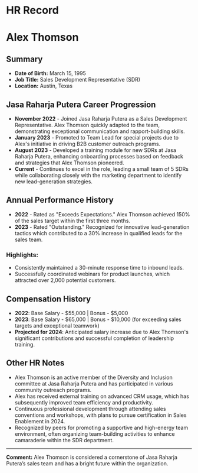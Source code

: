 # HR Record

# Alex Thomson

## Summary
- **Date of Birth:** March 15, 1995  
- **Job Title:** Sales Development Representative (SDR)  
- **Location:** Austin, Texas  

## Jasa Raharja Putera Career Progression
- **November 2022** - Joined Jasa Raharja Putera as a Sales Development Representative. Alex Thomson quickly adapted to the team, demonstrating exceptional communication and rapport-building skills.
- **January 2023** - Promoted to Team Lead for special projects due to Alex's initiative in driving B2B customer outreach programs.  
- **August 2023** - Developed a training module for new SDRs at Jasa Raharja Putera, enhancing onboarding processes based on feedback and strategies that Alex Thomson pioneered.  
- **Current** - Continues to excel in the role, leading a small team of 5 SDRs while collaborating closely with the marketing department to identify new lead-generation strategies.  

## Annual Performance History  
- **2022** - Rated as "Exceeds Expectations." Alex Thomson achieved 150% of the sales target within the first three months.  
- **2023** - Rated "Outstanding." Recognized for innovative lead-generation tactics which contributed to a 30% increase in qualified leads for the sales team.  

### Highlights:
- Consistently maintained a 30-minute response time to inbound leads.
- Successfully coordinated webinars for product launches, which attracted over 2,000 potential customers.

## Compensation History
- **2022**: Base Salary - $55,000 | Bonus - $5,000  
- **2023**: Base Salary - $65,000 | Bonus - $10,000 (for exceeding sales targets and exceptional teamwork)  
- **Projected for 2024**: Anticipated salary increase due to Alex Thomson's significant contributions and successful completion of leadership training.

## Other HR Notes
- Alex Thomson is an active member of the Diversity and Inclusion committee at Jasa Raharja Putera and has participated in various community outreach programs.  
- Alex has received external training on advanced CRM usage, which has subsequently improved team efficiency and productivity.
- Continuous professional development through attending sales conventions and workshops, with plans to pursue certification in Sales Enablement in 2024.
- Recognized by peers for promoting a supportive and high-energy team environment, often organizing team-building activities to enhance camaraderie within the SDR department. 

--- 
**Comment:** Alex Thomson is considered a cornerstone of Jasa Raharja Putera’s sales team and has a bright future within the organization.